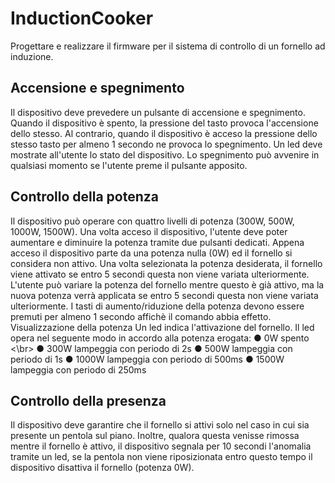 # InductionCooker
Progettare e realizzare il firmware per il sistema di controllo di un fornello ad induzione.

## Accensione e spegnimento
Il dispositivo deve prevedere un pulsante di accensione e spegnimento. Quando il dispositivo è spento, la pressione del tasto provoca l'accensione dello stesso. Al contrario, quando il dispositivo è acceso la pressione dello stesso tasto per almeno 1 secondo ne provoca lo spegnimento. Un led deve mostrate all'utente lo stato del dispositivo.
Lo spegnimento può avvenire in qualsiasi momento se l'utente preme il pulsante apposito.

## Controllo della potenza
Il dispositivo può operare con quattro livelli di potenza (300W, 500W, 1000W, 1500W). Una volta acceso il dispositivo, l'utente deve poter aumentare e diminuire la potenza tramite due pulsanti dedicati.
Appena acceso il dispositivo parte da una potenza nulla (0W) ed il fornello si considera non attivo. Una volta selezionata la potenza desiderata, il fornello viene attivato se entro 5 secondi questa non viene variata ulteriormente.
L'utente può variare la potenza del fornello mentre questo è già attivo, ma la nuova potenza verrà applicata se entro 5 secondi questa non viene variata ulteriormente.
I tasti di aumento/riduzione della potenza devono essere premuti per almeno 1 secondo affichè il comando abbia effetto.
Visualizzazione della potenza
Un led indica l'attivazione del fornello. Il led opera nel seguente modo in accordo alla potenza erogata:
  ● 0W spento <\br>
  ● 300W lampeggia con periodo di 2s
  ● 500W lampeggia con periodo di 1s
  ● 1000W lampeggia con periodo di 500ms
  ● 1500W lampeggia con periodo di 250ms
  
## Controllo della presenza
Il dispositivo deve garantire che il fornello si attivi solo nel caso in cui sia presente un pentola sul piano. Inoltre, qualora questa venisse rimossa mentre il fornello è attivo, il dispositivo segnala per 10 secondi l'anomalia tramite un led, se la pentola non viene riposizionata entro questo tempo il dispositivo disattiva il fornello (potenza 0W).
